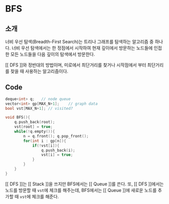 # BFS

## 소개
너비 우선 탐색(Breadth-First Search)는 트리나 그래프를 탐색하는 알고리즘 중 하나다. 너비 우선 탐색에서는 한 정점에서 시작하여 현재 깊이에서 방문하는 노드들에 인접한 모든 노드들을 다음 깊이의 탐색에서 방문한다.

[[ DFS ]]와 정반대의 방법이며, 미로에서 최단거리를 찾거나 시작점에서 부터 최단거리를 찾을 때 사용하는 알고리즘이다.

## Code
``` c++
deque<int> q;	// node queue
vector<int> gp[MAX_N+1];	// graph data
bool vst[MAX_N+1]; // visited?

void BFS(){
	q.push_back(root);
	vst[root] = true;
	while(!q.empty()){
		n = q.front(); q.pop_front();
		for(int i : gp[n]){
			if(!vst[i]){
				q.push_back(i);
				vst[i] = true;
			}
		}
	}
}
```
[[ DFS ]]는 [[ Stack ]]을 쓰지만 BFS에서는 [[ Queue ]]를 쓴다. 또, [[ DFS ]]에서는 노드를 방문할 때 `vst`에 체크를 해주는데, BFS에서는 [[ Queue ]]에 새로운 노드를 추가할 때 `vst`에 체크를 해준다.
